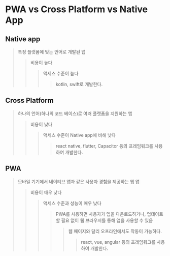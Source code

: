# PWA vs Cross Platform vs Native App

## Native app

> 특정 플랫폼에 맞는 언어로 개발된 앱
>
> > 비용이 높다
> >
> > > 액세스 수준이 높다
> > >
> > > > kotlin, swift로 개발한다.

## Cross Platform

> 하나의 언어(하나의 코드 베이스)로 여러 플랫폼을 지원하는 앱
>
> > 비용이 낮다
> >
> > > 액세스 수준이 Native app에 비해 낮다
> > >
> > > > react native, flutter, Capacitor 등의 프레임워크를 사용하여 개발한다.

## PWA

> 모바일 기기에서 네이티브 앱과 같은 사용자 경험을 제공하는 웹 앱
>
> > 비용이 매우 낮다
> >
> > > 액세스 수준과 성능이 매우 낮다
> > >
> > > > PWA를 사용하면 사용자가 앱을 다운로드하거나, 업데이트할 필요 없이 웹 브라우저를 통해 앱을 사용할 수 있음
> > > >
> > > > > 웹 페이지와 달리 오프라인에서도 작동이 가능하다.
> > > > >
> > > > > > react, vue, angular 등의 프레임워크를 사용하여 개발한다.
